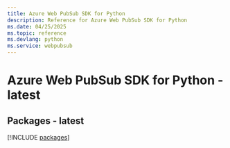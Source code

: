 ```yaml
---
title: Azure Web PubSub SDK for Python
description: Reference for Azure Web PubSub SDK for Python
ms.date: 04/25/2025
ms.topic: reference
ms.devlang: python
ms.service: webpubsub
---
```

# Azure Web PubSub SDK for Python - latest
## Packages - latest
[!INCLUDE [packages](web-pubsub-index.md)]